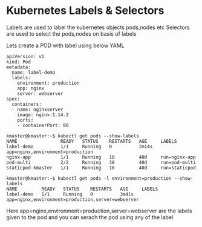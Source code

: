 # Kubernetes Labels & Selectors

Labels are used to label the kubernetes objects pods,nodes etc
Selectors are used to select the pods,nodes on basis of labels

Lets create a POD with label using below YAML
```console
apiVersion: v1
kind: Pod
metadata:
  name: label-demo
  labels:
    environment: production
    app: nginx
    server: webserver
spec:
  containers:
  - name: nginxserver
    image: nginx:1.14.2
    ports:
    - containerPort: 80
```

```console
kmaster@kmaster:~$ kubectl get pods --show-labels
NAME                READY   STATUS    RESTARTS   AGE     LABELS
label-demo          1/1     Running   0          2m14s   app=nginx,environment=production
nginx-app           1/1     Running   10         40d     run=nginx-app
pod-multi           2/2     Running   38         40d     run=pod-multi
staticpod-kmaster   1/1     Running   10         40d     run=staticpod
```
```console
kmaster@kmaster:~$ kubectl get pods -l environment=production --show-labels
NAME         READY   STATUS    RESTARTS   AGE     LABELS
label-demo   1/1     Running   0          3m41s   app=nginx,environment=production,server=webserver
```
Here app=nginx,environment=production,server=webserver are the labels given to the pod and you can serach the pod using any of the label
